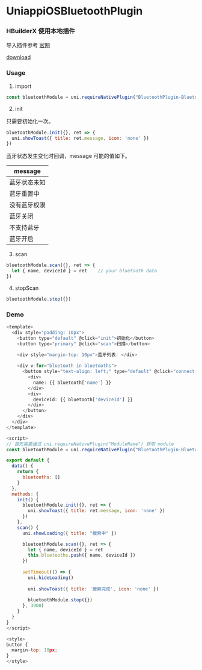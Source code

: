 # UniappiOSBluetoothPlugin

### HBuilderX 使用本地插件

导入插件参考 [官网](https://nativesupport.dcloud.net.cn/NativePlugin/use/use_local_plugin.html)

[download](https://github.com/zhaozhentao/UniappiOSBluetoothPlugin/releases/tag/1.0)

### Usage

1. import
```javascript
const bluetoothModule = uni.requireNativePlugin("BluetoothPlugin-BluetoothModule")
```
2. init

只需要初始化一次。

```javascript
bluetoothModule.init({}, ret => {
  uni.showToast({ title: ret.message, icon: 'none' })
})
```

蓝牙状态发生变化时回调，message 可能的值如下。

| message |
| ---- |
| 蓝牙状态未知 |
| 蓝牙重置中 |
| 没有蓝牙权限 |
| 蓝牙关闭 |
| 不支持蓝牙 |
| 蓝牙开启 | 

3. scan
```javascript
bluetoothModule.scan({}, ret => {
  let { name, deviceId } = ret    // your bluetooth data
})
```

4. stopScan
```javascript
bluetoothModule.stop({})
```
### Demo

```javascript
<template>
  <div style="padding: 10px">
    <button type="default" @click="init">初始化</button>
    <button type="primary" @click="scan">扫描</button>
	
    <div style="margin-top: 10px">蓝牙列表: </div>

    <div v-for="bluetooth in bluetooths">
      <button style="text-align: left;" type="default" @click="connect(blueTooth['name'])">
        <div>
          name: {{ bluetooth['name'] }}
        </div>
        <div>
          deviceId: {{ bluetooth['deviceId'] }}
        </div>
      </button>
    </div>
  </div>
</template>

<script>
// 首先需要通过 uni.requireNativePlugin("ModuleName") 获取 module
const bluetoothModule = uni.requireNativePlugin("BluetoothPlugin-BluetoothModule")

export default {
  data() {
    return {
      bluetooths: []
    }
  },
  methods: {
    init() {
      bluetoothModule.init({}, ret => {
        uni.showToast({ title: ret.message, icon: 'none' })
      })
    },
    scan() {
      uni.showLoading({ title: "搜索中" })

      bluetoothModule.scan({}, ret => {
        let { name, deviceId } = ret		
        this.bluetooths.push({ name, deviceId }) 
      })
			
      setTimeout(() => {
        uni.hideLoading()
			
        uni.showToast({ title: '搜索完成', icon: 'none' })
				
        bluetoothModule.stop({})
      }, 3000)			
    }
  }
}
</script>

<style>
button {
  margin-top: 10px;
}
</style>

```
